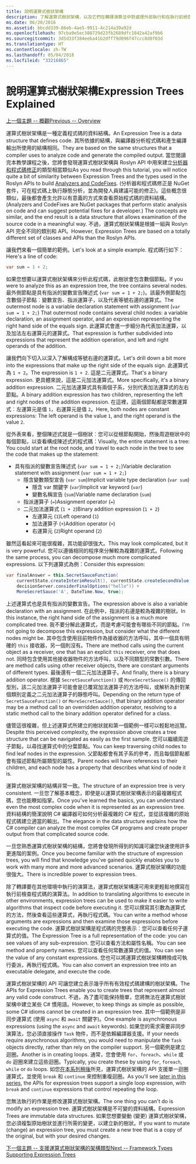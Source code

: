 ```yaml
---
title: 說明運算式樹狀架構
description: 了解運算式樹狀架構，以及它們在轉譯演算法中對處理外部執行和在執行前檢查程式碼的幫助。
ms.date: 06/20/2016
ms.assetid: bbcdd339-86eb-4ae5-9911-4c214a39a92d
ms.openlocfilehash: 97cba9e5ec388729d23fb2689dfc1842a42af9b6
ms.sourcegitcommit: 3d5d33f384eeba41b2dff79d096f47ccc8d8f03d
ms.translationtype: HT
ms.contentlocale: zh-TW
ms.lasthandoff: 05/04/2018
ms.locfileid: "33216865"
---
```

# <a name="expression-trees-explained"></a><span data-ttu-id="74fc1-103">說明運算式樹狀架構</span><span class="sxs-lookup"><span data-stu-id="74fc1-103">Expression Trees Explained</span></span>

[<span data-ttu-id="74fc1-104">上一個主題 -- 概觀</span><span class="sxs-lookup"><span data-stu-id="74fc1-104">Previous -- Overview</span></span>](expression-trees.md)

<span data-ttu-id="74fc1-105">運算式樹狀架構是一種定義程式碼的資料結構。</span><span class="sxs-lookup"><span data-stu-id="74fc1-105">An Expression Tree is a data structure that defines code.</span></span> <span data-ttu-id="74fc1-106">其所依據的結構，與編譯器分析程式碼和產生編譯輸出所使用的結構相同。</span><span class="sxs-lookup"><span data-stu-id="74fc1-106">They are based on the same structures that a compiler uses to analyze code and generate the compiled output.</span></span> <span data-ttu-id="74fc1-107">當您閱讀完本教學課程之後，您將會發現運算式樹狀架構與 Roslyn API 中用來建立[分析器和程式碼修正](https://github.com/dotnet/roslyn-analyzers)的類型相當類似</span><span class="sxs-lookup"><span data-stu-id="74fc1-107">As you read through this tutorial, you will notice quite a bit of similarity between Expression Trees and the types used in the Roslyn APIs to build [Analyzers and CodeFixes](https://github.com/dotnet/roslyn-analyzers).</span></span>
<span data-ttu-id="74fc1-108">(分析器和程式碼修正是 NuGet 套件，可在程式碼上執行靜態分析，並為開發人員建議可能的修正)。這些概念很類似，最後都會產生允許以有意義的方式來查看原始程式碼的資料結構。</span><span class="sxs-lookup"><span data-stu-id="74fc1-108">(Analyzers and CodeFixes are NuGet packages that perform static analysis on code and can suggest potential fixes for a developer.) The concepts are similar, and the end result is a data structure that allows examination of the source code in a meaningful way.</span></span> <span data-ttu-id="74fc1-109">不過，運算式樹狀架構是根據一組與 Roslyn API 完全不同的類別和 API。</span><span class="sxs-lookup"><span data-stu-id="74fc1-109">However, Expression Trees are based on a totally different set of classes and APIs than the Roslyn APIs.</span></span>
    
<span data-ttu-id="74fc1-110">讓我們來看一個簡單的範例。</span><span class="sxs-lookup"><span data-stu-id="74fc1-110">Let's look at a simple example.</span></span>
<span data-ttu-id="74fc1-111">程式碼行如下：</span><span class="sxs-lookup"><span data-stu-id="74fc1-111">Here's a line of code:</span></span>
```csharp
var sum = 1 + 2;
```
<span data-ttu-id="74fc1-112">如果您想要以運算式樹狀架構來分析此程式碼，此樹狀會包含數個節點。</span><span class="sxs-lookup"><span data-stu-id="74fc1-112">If you were to analyze this as an expression tree, the tree contains several nodes.</span></span>
<span data-ttu-id="74fc1-113">最外側節點是具有指派的變數宣告陳述式 (`var sum = 1 + 2;`)。該最外側節點包含數個子節點︰變數宣告、指派運算子，以及代表等號右邊的運算式。</span><span class="sxs-lookup"><span data-stu-id="74fc1-113">The outermost node is a variable declaration statement with assignment (`var sum = 1 + 2;`) That outermost node contains several child nodes: a variable declaration, an assignment operator, and an expression representing the right hand side of the equals sign.</span></span> <span data-ttu-id="74fc1-114">此運算式會進一步細分為代表加法運算，以及加法左右運算元的運算式。</span><span class="sxs-lookup"><span data-stu-id="74fc1-114">That expression is further subdivided into expressions that represent the addition operation, and left and right operands of the addition.</span></span>

<span data-ttu-id="74fc1-115">讓我們向下切入以深入了解構成等號右邊的運算式。</span><span class="sxs-lookup"><span data-stu-id="74fc1-115">Let's drill down a bit more into the expressions that make up the right side of the equals sign.</span></span>
<span data-ttu-id="74fc1-116">此運算式為 `1 + 2`。</span><span class="sxs-lookup"><span data-stu-id="74fc1-116">The expression is `1 + 2`.</span></span> <span data-ttu-id="74fc1-117">這是二元運算式。</span><span class="sxs-lookup"><span data-stu-id="74fc1-117">That's a binary expression.</span></span> <span data-ttu-id="74fc1-118">更具體來說，這是二元加法運算式。</span><span class="sxs-lookup"><span data-stu-id="74fc1-118">More specifically, it's a binary addition expression.</span></span> <span data-ttu-id="74fc1-119">二元加法運算式具有兩個子系，分別代表加法運算式的左右節點。</span><span class="sxs-lookup"><span data-stu-id="74fc1-119">A binary addition expression has two children, representing the left and right nodes of the addition expression.</span></span> <span data-ttu-id="74fc1-120">在這裡，這兩個節點都是常數運算式︰左運算元是值 `1`，右運算元是值 `2`。</span><span class="sxs-lookup"><span data-stu-id="74fc1-120">Here, both nodes are constant expressions: The left operand is the value `1`, and the right operand is the value `2`.</span></span>

<span data-ttu-id="74fc1-121">從外表來看，整個陳述式就是一個樹狀︰您可以從根節點開始，然後周遊樹狀中的每個節點，以查看構成陳述式的程式碼：</span><span class="sxs-lookup"><span data-stu-id="74fc1-121">Visually, the entire statement is a tree: You could start at the root node, and travel to each node in the tree to see the code that makes up the statement:</span></span>

- <span data-ttu-id="74fc1-122">具有指派的變數宣告陳述式 (`var sum = 1 + 2;`)</span><span class="sxs-lookup"><span data-stu-id="74fc1-122">Variable declaration statement with assignment (`var sum = 1 + 2;`)</span></span>
    * <span data-ttu-id="74fc1-123">隱含變數類型宣告 (`var sum`)</span><span class="sxs-lookup"><span data-stu-id="74fc1-123">Implicit variable type declaration (`var sum`)</span></span>
        - <span data-ttu-id="74fc1-124">隱含 var 關鍵字 (`var`)</span><span class="sxs-lookup"><span data-stu-id="74fc1-124">Implicit var keyword (`var`)</span></span>
        - <span data-ttu-id="74fc1-125">變數名稱宣告 (`sum`)</span><span class="sxs-lookup"><span data-stu-id="74fc1-125">Variable name declaration (`sum`)</span></span>
    * <span data-ttu-id="74fc1-126">指派運算子 (`=`)</span><span class="sxs-lookup"><span data-stu-id="74fc1-126">Assignment operator (`=`)</span></span>
    * <span data-ttu-id="74fc1-127">二元加法運算式 (`1 + 2`)</span><span class="sxs-lookup"><span data-stu-id="74fc1-127">Binary addition expression (`1 + 2`)</span></span>
        - <span data-ttu-id="74fc1-128">左運算元 (`1`)</span><span class="sxs-lookup"><span data-stu-id="74fc1-128">Left operand (`1`)</span></span>
        - <span data-ttu-id="74fc1-129">加法運算子 (`+`)</span><span class="sxs-lookup"><span data-stu-id="74fc1-129">Addition operator (`+`)</span></span>
        - <span data-ttu-id="74fc1-130">右運算元 (`2`)</span><span class="sxs-lookup"><span data-stu-id="74fc1-130">Right operand (`2`)</span></span>

<span data-ttu-id="74fc1-131">雖然這看起來可能很複雜，其功能卻很強大。</span><span class="sxs-lookup"><span data-stu-id="74fc1-131">This may look complicated, but it is very powerful.</span></span> <span data-ttu-id="74fc1-132">您可以遵循相同的程序來分解較為複雜的運算式。</span><span class="sxs-lookup"><span data-stu-id="74fc1-132">Following the same process, you can decompose much more complicated expressions.</span></span> <span data-ttu-id="74fc1-133">以下列運算式為例：</span><span class="sxs-lookup"><span data-stu-id="74fc1-133">Consider this expression:</span></span>
```csharp
var finalAnswer = this.SecretSauceFunction(
    currentState.createInterimResult(), currentState.createSecondValue(1, 2),
    decisionServer.considerFinalOptions("hello")) +
    MoreSecretSauce('A', DateTime.Now, true);
```

<span data-ttu-id="74fc1-134">上述運算式也是具有指派的變數宣告。</span><span class="sxs-lookup"><span data-stu-id="74fc1-134">The expression above is also a variable declaration with an assignment.</span></span>
<span data-ttu-id="74fc1-135">在此例中，指派的右邊是較為複雜的樹狀。</span><span class="sxs-lookup"><span data-stu-id="74fc1-135">In this instance, the right hand side of the assignment is a much more complicated tree.</span></span>
<span data-ttu-id="74fc1-136">我不要分解此運算式，而是考慮可能會有哪些不同的節點。</span><span class="sxs-lookup"><span data-stu-id="74fc1-136">I'm not going to decompose this expression, but consider what the different nodes might be.</span></span> <span data-ttu-id="74fc1-137">其中包含使用目前物件作為接收器的方法呼叫，其中一個具有明確的 `this` 接收器，另一個則沒有。</span><span class="sxs-lookup"><span data-stu-id="74fc1-137">There are method calls using the current object as a receiver, one that has an explicit `this` receiver, one that does not.</span></span> <span data-ttu-id="74fc1-138">同時包含使用其他接收器物件的方法呼叫，以及不同類型的常數引數。</span><span class="sxs-lookup"><span data-stu-id="74fc1-138">There are method calls using other receiver objects, there are constant arguments of different types.</span></span> <span data-ttu-id="74fc1-139">最後還有一個二元加法運算子。</span><span class="sxs-lookup"><span data-stu-id="74fc1-139">And finally, there is a binary addition operator.</span></span> <span data-ttu-id="74fc1-140">根據 `SecretSauceFunction()` 或 `MoreSecretSauce()` 的傳回型別，該二元加法運算子可能會是已覆寫加法運算子的方法呼叫，或解析為針對某個類別定義之二元加法運算子的靜態呼叫。</span><span class="sxs-lookup"><span data-stu-id="74fc1-140">Depending on the return type of `SecretSauceFunction()` or `MoreSecretSauce()`, that binary addition operator may be a method call to an overridden addition operator, resolving to a static method call to the binary addition operator defined for a class.</span></span>

<span data-ttu-id="74fc1-141">儘管這很複雜，但上述運算式所建立的樹狀就和第一個範例一樣可以輕鬆地巡覽。</span><span class="sxs-lookup"><span data-stu-id="74fc1-141">Despite this perceived complexity, the expression above creates a tree structure that can be navigated as easily as the first sample.</span></span> <span data-ttu-id="74fc1-142">您可以繼續周遊子節點，以尋找運算式中的分葉節點。</span><span class="sxs-lookup"><span data-stu-id="74fc1-142">You can keep traversing child nodes to find leaf nodes in the expression.</span></span> <span data-ttu-id="74fc1-143">父節點都會有其子系的參考，而且每個節點都會有描述節點所屬類型的屬性。</span><span class="sxs-lookup"><span data-stu-id="74fc1-143">Parent nodes will have references to their children, and each node has a property that describes what kind of node it is.</span></span>

<span data-ttu-id="74fc1-144">運算式樹狀架構的結構非常一致。</span><span class="sxs-lookup"><span data-stu-id="74fc1-144">The structure of an expression tree is very consistent.</span></span> <span data-ttu-id="74fc1-145">一旦您了解基本概念，即使是以運算式樹狀架構表示的最複雜程式碼，您也能瞭如指掌。</span><span class="sxs-lookup"><span data-stu-id="74fc1-145">Once you've learned the basics, you can understand even the most complex code when it is represented as an expression tree.</span></span> <span data-ttu-id="74fc1-146">資料結構的簡潔說明 C# 編譯器可如何分析最複雜的 C# 程式，並從該複雜的原始程式碼建立適當的輸出。</span><span class="sxs-lookup"><span data-stu-id="74fc1-146">The elegance in the data structure explains how the C# compiler can analyze the most complex C# programs and create proper output from that complicated source code.</span></span>

<span data-ttu-id="74fc1-147">一旦您熟悉運算式樹狀架構的結構，您將會發現所得到的知識可讓您快速使用許多更進階的案例。</span><span class="sxs-lookup"><span data-stu-id="74fc1-147">Once you become familiar with the structure of expression trees, you will find that knowledge you've gained quickly enables you to work with many more and more advanced scenarios.</span></span> <span data-ttu-id="74fc1-148">運算式樹狀架構的功能很強大。</span><span class="sxs-lookup"><span data-stu-id="74fc1-148">There is incredible power to expression trees.</span></span>

<span data-ttu-id="74fc1-149">除了轉譯要在其他環境中執行的演算法，運算式樹狀架構還可用來更輕鬆地撰寫在執行前檢查程式碼的演算法。</span><span class="sxs-lookup"><span data-stu-id="74fc1-149">In addition to translating algorithms to execute in other environments, expression trees can be used to make it easier to write algorithms that inspect code before executing it.</span></span> <span data-ttu-id="74fc1-150">您可以撰寫其引數為運算式的方法，然後查看這些運算式，再執行程式碼。</span><span class="sxs-lookup"><span data-stu-id="74fc1-150">You can write a method whose arguments are expressions and then examine those expressions before executing the code.</span></span> <span data-ttu-id="74fc1-151">運算式樹狀架構是程式碼的完整表示︰您可以查看任何子運算式的值。</span><span class="sxs-lookup"><span data-stu-id="74fc1-151">The Expression Tree is a full representation of the code: you can see values of any sub-expression.</span></span>
<span data-ttu-id="74fc1-152">您可以查看方法和屬性名稱。</span><span class="sxs-lookup"><span data-stu-id="74fc1-152">You can see method and property names.</span></span> <span data-ttu-id="74fc1-153">您可以查看任何常數運算式的值。</span><span class="sxs-lookup"><span data-stu-id="74fc1-153">You can see the value of any constant expressions.</span></span>
<span data-ttu-id="74fc1-154">您也可以將運算式樹狀架構轉換成可執行委派，再執行程式碼。</span><span class="sxs-lookup"><span data-stu-id="74fc1-154">You can also convert an expression tree into an executable delegate, and execute the code.</span></span>

<span data-ttu-id="74fc1-155">運算式樹狀架構的 API 可讓您建立表示幾乎所有有效程式碼建構的樹狀架構。</span><span class="sxs-lookup"><span data-stu-id="74fc1-155">The APIs for Expression Trees enable you to create trees that represent almost any valid code construct.</span></span> <span data-ttu-id="74fc1-156">不過，為了盡可能保持簡單，您將無法在運算式樹狀架構中建立某些 C# 慣用語。</span><span class="sxs-lookup"><span data-stu-id="74fc1-156">However, to keep things as simple as possible, some C# idioms cannot be created in an expression tree.</span></span> <span data-ttu-id="74fc1-157">其中一個範例是非同步運算式 (使用 `async` 和 `await` 關鍵字)。</span><span class="sxs-lookup"><span data-stu-id="74fc1-157">One example is asynchronous expressions (using the `async` and `await` keywords).</span></span> <span data-ttu-id="74fc1-158">如果您的需求需要非同步演算法，您必須直接操作 `Task` 物件，而不是依賴編譯器支援。</span><span class="sxs-lookup"><span data-stu-id="74fc1-158">If your needs require asynchronous algorithms, you would need to manipulate the `Task` objects directly, rather than rely on the compiler support.</span></span> <span data-ttu-id="74fc1-159">另一個範例是建立迴圈。</span><span class="sxs-lookup"><span data-stu-id="74fc1-159">Another is in creating loops.</span></span> <span data-ttu-id="74fc1-160">通常，您會使用 `for`、`foreach`、`while` 或 `do` 迴圈來建立這些迴圈。</span><span class="sxs-lookup"><span data-stu-id="74fc1-160">Typically, you create these by using `for`, `foreach`, `while` or `do` loops.</span></span> <span data-ttu-id="74fc1-161">如您[在本系列稍後](expression-trees-building.md)所見，運算式樹狀架構的 API 支援單一迴圈運算式，並使用 `break` 和 `continue` 來控制重複迴圈。</span><span class="sxs-lookup"><span data-stu-id="74fc1-161">As you'll see [later in this series](expression-trees-building.md), the APIs for expression trees support a single loop expression, with `break` and `continue` expressions that control repeating the loop.</span></span>

<span data-ttu-id="74fc1-162">您無法執行的作業是修改運算式樹狀架構。</span><span class="sxs-lookup"><span data-stu-id="74fc1-162">The one thing you can't do is modify an expression tree.</span></span>  <span data-ttu-id="74fc1-163">運算式樹狀架構是不可變的資料結構。</span><span class="sxs-lookup"><span data-stu-id="74fc1-163">Expression Trees are immutable data structures.</span></span> <span data-ttu-id="74fc1-164">如果您想要變動 (變更) 運算式樹狀架構，您必須複製原始樹狀並進行所需的變更，以建立新的樹狀。</span><span class="sxs-lookup"><span data-stu-id="74fc1-164">If you want to mutate (change) an expression tree, you must create a new tree that is a copy of the original, but with your desired changes.</span></span> 

[<span data-ttu-id="74fc1-165">下一個主題 -- 支援運算式樹狀架構的架構類型</span><span class="sxs-lookup"><span data-stu-id="74fc1-165">Next -- Framework Types Supporting Expression Trees</span></span>](expression-classes.md)
